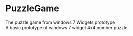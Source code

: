 # PuzzleGame
The puzzle game from windows 7 Widgets prototype  
A basic prototype of windows 7 widget 4x4 number puzzle 
